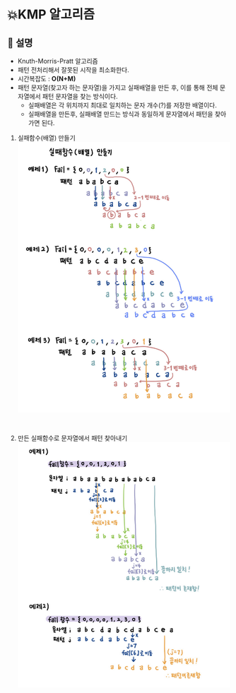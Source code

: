 # 💥KMP 알고리즘
## 📘 설명
* Knuth-Morris-Pratt 알고리즘
* 패턴 전처리해서 잘못된 시작을 최소화한다.
* 시간복잡도 : <b>O(N+M)</b>
* 패턴 문자열(찾고자 하는 문자열)을 가지고 실패배열을 만든 후, 이를 통해 전체 문자열에서 패턴 문자열을 찾는 방식이다.
    * 실패배열은 각 위치까지 최대로 일치하는 문자 개수(?)를 저장한 배열이다. 
    * 실패배열을 만든후, 실패배열 만드는 방식과 동일하게 문자열에서 패턴을 찾아가면 된다.

1) 실패함수(배열) 만들기
![KMP알고리즘](./img/KMP알고리즘1.jpg)
<br>

2) 만든 실패함수로 문자열에서 패턴 찾아내기
![KMP알고리즘](./img/KMP알고리즘2.jpg)
<br>
